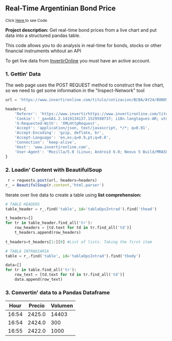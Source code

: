 ## Real-Time Argentinian Bond Price

<p style="font-size:12px">Click <a href="https://github.com/andjimbon/Invertiroline-prices-real-time/blob/master/Chart%20bond%20prices%20-%20Invertironline.ipynb">Here </a>to see Code</p>

**Project description:** Get real-time bond prices from a live chart and put data into a structured pandas table. 

This code allows you to do analysis in real-time for bonds, stocks or other financial instruments whitout an API

To get live data from [InvertirOnline](https://www.invertironline.com/) you must have an active account.


### 1. Gettin' Data

The web page uses the POST REQUEST method to construct the live chart, so we need to get some information in the "Inspect-Network" tool

```javascript
url = 'https://www.invertironline.com/titulo/cotizacion/BCBA/AY24/BONOS-NACION-ARGENTINA-USD-8.75--2024'

headers={
    'Referer': 'https://www.invertirhttps://www.invertironline.com/titulo/cotizacion/BCBA/AY24/BONOS-NACION-ARGENTINA-USD-8.75--2024/graficador',
    'Cookie': '_ga=GA1.2.1419134137.1529598737; i18n.langtag=es-AR; utm_path=ID_origen=99&utm_source=Newsletter&utm_medium=email&utm_campaign=NL_IOL_Research_AperturaDeMercado_CA_30-Jul-19&embtrk=7i7,-R-21368403-R-,a8bi-R-ac7,n9; isMobile=0; _hjid=5d2124d6-1d1f-4432-b663-01fdcfc5448e; _gcl_au=1.1.1127974570.1569418667; _fbp=fb.1.1569520643782.1145300030; uid=631261; _gid=GA1.2.904748864.1570629820; __sidglobal=libjy2todwnixmpbhcrwxjsz; isLogged=1; _dc_gtm_UA-189938-1=1',
    'X-Requested-With': 'XMLHttpRequest',
    'Accept': 'application/json, text/javascript, */*; q=0.01',
    'Accept-Encoding': 'gzip, deflate, br',
    'Accept-Language': 'en,es;q=0.9,pt;q=0.8',
    'Connection': 'keep-alive',
    'Host': 'www.invertironline.com',
    'User-Agent': 'Mozilla/5.0 (Linux; Android 6.0; Nexus 5 Build/MRA58N) AppleWebKit/537.36 (KHTML, like Gecko) Chrome/77.0.3865.90 Mobile Safari/537.36'
}
```

### 2. Loadin' Content with BeautifulSoup

```javascript
 r = requests.post(url, headers=headers)
r_ = BeautifulSoup(r.content,'html.parser')
```

Iterate over live data to create a table using **list comprehension:**

```python
# TABLE HEADERS
table_header = r_.find('table', id='tablaOpsIntrad').find('thead')

t_headers=[]
for tr in table_header.find_all('tr'):
    row_headers = [td.text for td in tr.find_all('td')]
    t_headers.append(row_headers)
    
t_headers=t_headers[1:][0] #List of lists. Taking the first item

# TABLA INTRADIARIA
table = r_.find('table', id='tablaOpsIntrad').find('tbody')

data=[]
for tr in table.find_all('tr'):
    row_text = [td.text for td in tr.find_all('td')]
    data.append(row_text)
```

### 3. Convertin' data to a Pandas Dataframe

| Hour | Precio | Volumen
------------ | ------------- | -------------
16:54 | 2425.0 | 14403
16:54 | 2424.0| 300
16:55 | 2422.0| 1000

